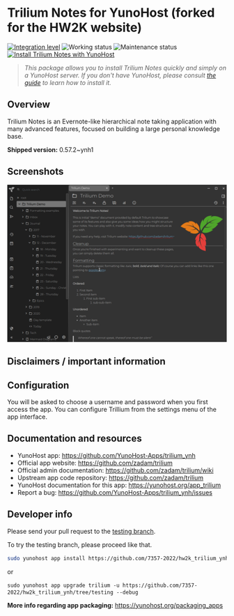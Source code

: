 <!--
N.B.: This README was automatically generated by https://github.com/YunoHost/apps/tree/master/tools/README-generator
It shall NOT be edited by hand.
-->

# Trilium Notes for YunoHost (forked for the HW2K website)

[![Integration level](https://dash.yunohost.org/integration/trilium.svg)](https://dash.yunohost.org/appci/app/trilium) ![Working status](https://ci-apps.yunohost.org/ci/badges/trilium.status.svg) ![Maintenance status](https://ci-apps.yunohost.org/ci/badges/trilium.maintain.svg)  
[![Install Trilium Notes with YunoHost](https://install-app.yunohost.org/install-with-yunohost.svg)](https://install-app.yunohost.org/?app=trilium)


> *This package allows you to install Trilium Notes quickly and simply on a YunoHost server.
If you don't have YunoHost, please consult [the guide](https://yunohost.org/#/install) to learn how to install it.*

## Overview

Trilium Notes is an Evernote-like hierarchical note taking application with many advanced features, focused on building a large personal knowledge base.


**Shipped version:** 0.57.2~ynh1


## Screenshots

![Screenshot of Trilium Notes](./doc/screenshots/screenshot.png)

## Disclaimers / important information

## Configuration

You will be asked to choose a username and password when you first access the app. You can configure Trillium from the settings menu of the app interface.

## Documentation and resources

* YunoHost app: <https://github.com/YunoHost-Apps/trilium_ynh>
* Official app website: <https://github.com/zadam/trilium>
* Official admin documentation: <https://github.com/zadam/trilium/wiki>
* Upstream app code repository: <https://github.com/zadam/trilium>
* YunoHost documentation for this app: <https://yunohost.org/app_trilium>
* Report a bug: <https://github.com/YunoHost-Apps/trilium_ynh/issues>

## Developer info

Please send your pull request to the [testing branch](https://github.com/7357-2022/hw2k_trilium_ynh/tree/testing).

To try the testing branch, please proceed like that.

``` bash
sudo yunohost app install https://github.com/7357-2022/hw2k_trilium_ynh/tree/testing --debug
```
or
```
sudo yunohost app upgrade trilium -u https://github.com/7357-2022/hw2k_trilium_ynh/tree/testing --debug
```

**More info regarding app packaging:** <https://yunohost.org/packaging_apps>
